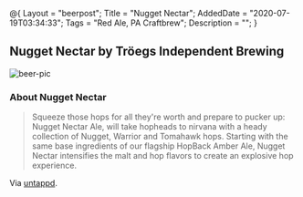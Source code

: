 @{
 Layout = "beerpost";
 Title = "Nugget Nectar";
 AddedDate = "2020-07-19T03:34:33";
 Tags = "Red Ale, PA Craftbrew";
 Description = "";
 }
 

## Nugget Nectar by Tröegs Independent Brewing

![beer-pic]

### About Nugget Nectar

> Squeeze those hops for all they're worth and prepare to pucker up: Nugget Nectar Ale, will take hopheads to nirvana with a heady collection of Nugget, Warrior and Tomahawk hops. Starting with the same base ingredients of our flagship HopBack Amber Ale, Nugget Nectar intensifies the malt and hop flavors to create an explosive hop experience.

Via [untappd][untappd-url].

[untappd-url]: <https://untappd.com//b/troegs-independent-brewing-nugget-nectar/3757>
[beer-pic]: https://jasonpowley.com/assets/img/2020-07-19-nugget-nectar.jpeg "Nugget Nectar by Tröegs Independent Brewing"
